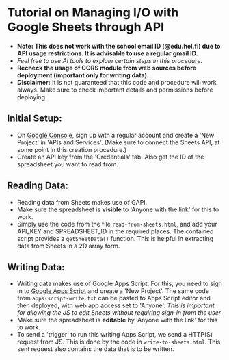 # Tutorial on Managing I/O with Google Sheets through API

* **Note: This does not work with the school email ID (@edu.hel.fi) due to API usage restrictions. It is advisable to use a regular gmail ID.**
* *Feel free to use AI tools to explain certain steps in this procedure.*
* **Recheck the usage of CORS module from web sources before deployment (important only for writing data).**
* **Disclaimer:** It is not guaranteed that this code and procedure will work always. Make sure to check important details and permissions before deploying.

## Initial Setup:
* On [Google Console](https://console.cloud.google.com/), sign up with a regular account and create a 'New Project' in 'APIs and Services'. (Make sure to connect the Sheets API, at some point in this creation procedure.)
*  Create an API key from the 'Credentials' tab. Also get the ID of the spreadsheet you want to read from. 

## Reading Data:
* Reading data from Sheets makes use of GAPI.
* Make sure the spreadsheet is **visible** to 'Anyone with the link' for this to work.
* Simply use the code from the file `read-from-sheets.html`, and add your API_KEY and SPREADSHEET_ID in the required places. The contained script provides a `getSheetData()` function. This is helpful in extracting data from Sheets in a 2D array form.

## Writing Data:
* Writing data makes use of Google Apps Script. For this, you need to sign in to [Google Apps Script](https://script.google.com/u/1/home) and create a 'New Project'. The same code from `apps-script-write.txt` can be pasted to Apps Script editor and then deployed, with web app access set to 'Anyone'. *This is important for allowing the JS to edit Sheets without requiring sign-in from the user.*
* Make sure the spreadsheet is **editable** by 'Anyone with the link' for this to work.
* To send a 'trigger' to run this writing Apps Script, we send a HTTP(S) request from JS. This is done by the code in `write-to-sheets.html`. This sent request also contains the data that is to be written. 